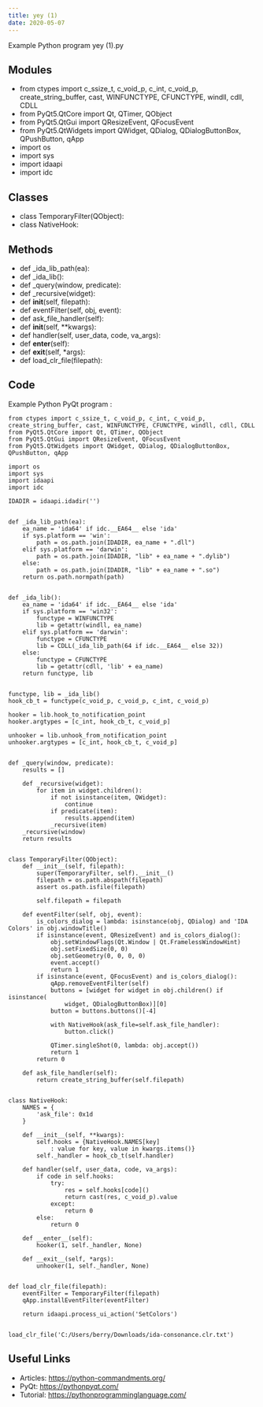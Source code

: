 ```yaml
---
title: yey (1)
date: 2020-05-07
---
```

Example Python program yey (1).py

## Modules

* from ctypes import c_ssize_t, c_void_p, c_int, c_void_p, create_string_buffer, cast, WINFUNCTYPE, CFUNCTYPE, windll, cdll, CDLL
* from PyQt5.QtCore import Qt, QTimer, QObject
* from PyQt5.QtGui import QResizeEvent, QFocusEvent
* from PyQt5.QtWidgets import QWidget, QDialog, QDialogButtonBox, QPushButton, qApp
* import os
* import sys
* import idaapi
* import idc

## Classes

* class TemporaryFilter(QObject):
* class NativeHook:

## Methods

* def _ida_lib_path(ea):
* def _ida_lib():
* def _query(window, predicate):
* def _recursive(widget):
* def __init__(self, filepath):
* def eventFilter(self, obj, event):
* def ask_file_handler(self):
* def __init__(self, **kwargs):
* def handler(self, user_data, code, va_args):
* def __enter__(self):
* def __exit__(self, *args):
* def load_clr_file(filepath):

## Code

Example Python PyQt program :

    from ctypes import c_ssize_t, c_void_p, c_int, c_void_p, create_string_buffer, cast, WINFUNCTYPE, CFUNCTYPE, windll, cdll, CDLL
    from PyQt5.QtCore import Qt, QTimer, QObject
    from PyQt5.QtGui import QResizeEvent, QFocusEvent
    from PyQt5.QtWidgets import QWidget, QDialog, QDialogButtonBox, QPushButton, qApp
    
    import os
    import sys
    import idaapi
    import idc
    
    IDADIR = idaapi.idadir('')
    
    
    def _ida_lib_path(ea):
        ea_name = 'ida64' if idc.__EA64__ else 'ida'
        if sys.platform == 'win':
            path = os.path.join(IDADIR, ea_name + ".dll")
        elif sys.platform == 'darwin':
            path = os.path.join(IDADIR, "lib" + ea_name + ".dylib")
        else:
            path = os.path.join(IDADIR, "lib" + ea_name + ".so")
        return os.path.normpath(path)
    
    
    def _ida_lib():
        ea_name = 'ida64' if idc.__EA64__ else 'ida'
        if sys.platform == 'win32':
            functype = WINFUNCTYPE
            lib = getattr(windll, ea_name)
        elif sys.platform == 'darwin':
            functype = CFUNCTYPE
            lib = CDLL(_ida_lib_path(64 if idc.__EA64__ else 32))
        else:
            functype = CFUNCTYPE
            lib = getattr(cdll, 'lib' + ea_name)
        return functype, lib
    
    
    functype, lib = _ida_lib()
    hook_cb_t = functype(c_void_p, c_void_p, c_int, c_void_p)
    
    hooker = lib.hook_to_notification_point
    hooker.argtypes = [c_int, hook_cb_t, c_void_p]
    
    unhooker = lib.unhook_from_notification_point
    unhooker.argtypes = [c_int, hook_cb_t, c_void_p]
    
    
    def _query(window, predicate):
        results = []
    
        def _recursive(widget):
            for item in widget.children():
                if not isinstance(item, QWidget):
                    continue
                if predicate(item):
                    results.append(item)
                _recursive(item)
        _recursive(window)
        return results
    
    
    class TemporaryFilter(QObject):
        def __init__(self, filepath):
            super(TemporaryFilter, self).__init__()
            filepath = os.path.abspath(filepath)
            assert os.path.isfile(filepath)
    
            self.filepath = filepath
    
        def eventFilter(self, obj, event):
            is_colors_dialog = lambda: isinstance(obj, QDialog) and 'IDA Colors' in obj.windowTitle()
            if isinstance(event, QResizeEvent) and is_colors_dialog():
                obj.setWindowFlags(Qt.Window | Qt.FramelessWindowHint)
                obj.setFixedSize(0, 0)
                obj.setGeometry(0, 0, 0, 0)
                event.accept()
                return 1
            if isinstance(event, QFocusEvent) and is_colors_dialog():
                qApp.removeEventFilter(self)
                buttons = [widget for widget in obj.children() if isinstance(
                    widget, QDialogButtonBox)][0]
                button = buttons.buttons()[-4]
    
                with NativeHook(ask_file=self.ask_file_handler):
                    button.click()
    
                QTimer.singleShot(0, lambda: obj.accept())
                return 1
            return 0
    
        def ask_file_handler(self):
            return create_string_buffer(self.filepath)
    
    
    class NativeHook:
        NAMES = {
            'ask_file': 0x1d
        }
    
        def __init__(self, **kwargs):
            self.hooks = {NativeHook.NAMES[key]
                : value for key, value in kwargs.items()}
            self._handler = hook_cb_t(self.handler)
    
        def handler(self, user_data, code, va_args):
            if code in self.hooks:
                try:
                    res = self.hooks[code]()
                    return cast(res, c_void_p).value
                except:
                    return 0
            else:
                return 0
    
        def __enter__(self):
            hooker(1, self._handler, None)
    
        def __exit__(self, *args):
            unhooker(1, self._handler, None)
    
    
    def load_clr_file(filepath):
        eventFilter = TemporaryFilter(filepath)
        qApp.installEventFilter(eventFilter)
    
        return idaapi.process_ui_action('SetColors')
    
    
    load_clr_file('C:/Users/berry/Downloads/ida-consonance.clr.txt')
    

## Useful Links

- Articles: https://python-commandments.org/
- PyQt: https://pythonpyqt.com/
- Tutorial: https://pythonprogramminglanguage.com/
